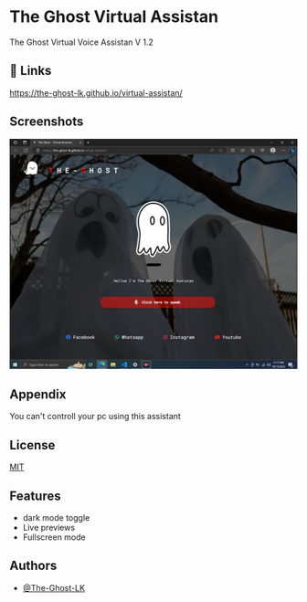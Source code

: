 
# The Ghost Virtual Assistan

The Ghost Virtual Voice Assistan V 1.2


## 🔗 Links

https://the-ghost-lk.github.io/virtual-assistan/



## Screenshots

![App Screenshot](https://github.com/The-Ghost-LK/virtual-assistan/blob/main/res/ss.png)


## Appendix

You can't controll your pc using this assistant


## License

[MIT](https://github.com/The-Ghost-LK/virtual-assistan/blob/main/LICENSE)


## Features

- dark mode toggle
- Live previews
- Fullscreen mode


## Authors

- [@The-Ghost-LK](https://github.com/The-Ghost-LK)
